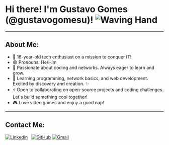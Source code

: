 # Hi there! I'm Gustavo Gomes (@gustavogomesu)! ![Waving Hand](https://media3.giphy.com/media/FAFo1M7EC4gRZ4HETH/giphy.gif?cid=6c09b952u2ltfyokqqhzk7eyu2idn5dqnbzkkpozu8f8bzhn&ep=v1_internal_gif_by_id&rid=giphy.gif&ct=g)

---

## About Me:

- 👋 16-year-old tech enthusiast on a mission to conquer IT!
- 😄 Pronouns: He/Him
- 👀 Passionate about coding and networks. Always eager to learn and grow.
- 🌱 Learning programming, network basics, and web development. Excited by discovery and creation. ✨
- ⚡️ Open to collaborating on open-source projects and coding challenges. Let's build something cool together!
- 🎮 Love video games and enjoy a good nap!

---

## Contact Me:

[![Linkedin](https://img.shields.io/badge/LinkedIn-0077B5?style=for-the-badge&logo=linkedin&logoColor=white)](https://www.linkedin.com/in/gustavo-gomes-a03b76301/)
&nbsp;
[![GitHub](https://img.shields.io/badge/GitHub-100000?style=for-the-badge&logo=github&logoColor=white)](https://github.com/gustavogomesu)
[![Gmail](https://img.shields.io/badge/Gmail-D14836?style=for-the-badge&logo=gmail&logoColor=white)](mailto:gustavogomesu@gmail.com)